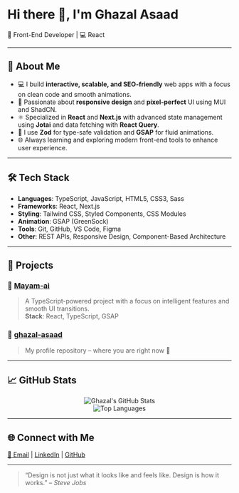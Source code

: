 <h1>Hi there 👋, I'm Ghazal Asaad</h1>

<p>
  🎯 Front-End Developer | 💻 React
</p>

---

## 🚀 About Me

- 💻 I build **interactive, scalable, and SEO-friendly** web apps with a focus on clean code and smooth animations.
- 🎨 Passionate about **responsive design** and **pixel-perfect** UI using MUI and ShadCN.
- ⚛️ Specialized in **React** and **Next.js** with advanced state management using **Jotai** and data fetching with **React Query**.
- 🧪 I use **Zod** for type-safe validation and **GSAP** for fluid animations.
- 🌐 Always learning and exploring modern front-end tools to enhance user experience.

---

## 🛠️ Tech Stack

- **Languages**: TypeScript, JavaScript, HTML5, CSS3, Sass
- **Frameworks**: React, Next.js
- **Styling**: Tailwind CSS, Styled Components, CSS Modules
- **Animation**: GSAP (GreenSock)
- **Tools**: Git, GitHub, VS Code, Figma
- **Other**: REST APIs, Responsive Design, Component-Based Architecture

---

## 📂 Projects

### 🔹 [Mayam-ai](https://github.com/ghazal-asaad/Mayam-ai)  
> A TypeScript-powered project with a focus on intelligent features and smooth UI transitions.  
**Stack**: React, TypeScript, GSAP

### 🔹 [ghazal-asaad](https://github.com/ghazal-asaad/ghazal-asaad)  
> My profile repository – where you are right now 🌟

---

## 📈 GitHub Stats

<p align="center">
  <img src="https://github-readme-stats.vercel.app/api?username=ghazal-asaad&show_icons=true&theme=radical" alt="Ghazal's GitHub Stats" />
  <br />
  <img src="https://github-readme-stats.vercel.app/api/top-langs/?username=ghazal-asaad&layout=compact&theme=radical" alt="Top Languages" />
</p>

---

## 🌐 Connect with Me

<p>
  <a href="mailto:your.email@example.com">📧 Email</a> |
  <a href="https://www.linkedin.com/in/your-linkedin">LinkedIn</a> |
  <a href="https://github.com/ghazal-asaad">GitHub</a>
</p>

---

> “Design is not just what it looks like and feels like. Design is how it works.” – *Steve Jobs*

